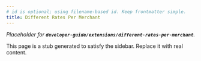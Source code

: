 ```yaml
---
# id is optional; using filename-based id. Keep frontmatter simple.
title: Different Rates Per Merchant
---
```


_Placeholder for **`developer-guide/extensions/different-rates-per-merchant`**._

This page is a stub generated to satisfy the sidebar.
Replace it with real content.
